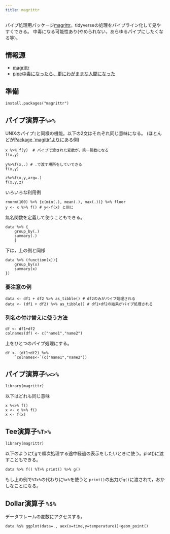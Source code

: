 ```yaml
---
title: magrittr
---
```


パイプ処理用パッケージ[magrittr](https://cran.r-project.org/web/packages/magrittr/vignettes/magrittr.html)。tidyverseの処理をパイプライン化して見やすくできる。
中毒になる可能性あり(やめられない，あらゆるパイプにしたくなる等)。

## 情報源
- [magrittr](https://cran.r-project.org/web/packages/magrittr/vignettes/magrittr.html)
- [pipe中毒になったら、更にわがままな人間になった](https://qiita.com/uri/items/17c213bf2bca7c95b154)

## 準備

```
install.packages("magrittr")
```

## パイプ演算子`%>%`

UNIXのパイプ`|`と同様の機能。以下の2文はそれぞれ同じ意味になる。
(ほとんどが[Package `magittr'より](https://cran.r-project.org/web/packages/magrittr/magrittr.pdf)にある例)
```
x %>% f(y)  # パイプで渡された変数が，第一引数になる
f(x,y)
```
```
y%>%f(x,.) # .で渡す場所をしていできる
f(x,y)
```
```
z%>%f(x,y,arg=.)
f(x,y,z)
```
いろいろな利用例
```
rnorm(100) %>% {c(min(.), mean(.), max(.))} %>% floor
y <- x %>% f() # y<-f(x) と同じ
```
無名関数を定義して使うこともできる。
```
data %>% {
	group_by(.)
	summary(.)
	}
```
下は，上の例と同様
```
data %>% (function(x)){
	group_by(x)
	summary(x)
})
```

### 要注意の例
```
data <- df1 + df2 %>% as_tibble() # df2のみがパイプ処理される
data <- (df1 + df2) %>% as_tibble() # df1+df2の結果がパイプ処理される
```

### 列名の付け替えに使う方法

```
df <- df1+df2
colnames(df) <- c("name1","name2")
```
上をひとつのパイプ処理にする。

```
df <- (df1+df2) %>%
	`colnames<-`(c("name1","name2"))
```



## パイプ演算子`%<>%`
```
library(magrittr)
```
以下はどれも同じ意味
```
x %<>% f()
x <- x %>% f()
x <- f(x)
```

## Tee演算子`%T>%`
```
library(magrittr)
```
以下のようにf,gで順次処理する途中経過の表示をしたいときに使う。plot()に渡すこともできる。
```
data %>% f() %T>% print() %>% g()
```
もし上の例で`%T>%`の代わりに`%>%`を使うと `print()`の出力が`g()`に渡されて，おかしなことになる。

## Dollar演算子 `%$%`
データフレームの変数にアクセスする。
```
data %$% ggplot(data=., aex(x=time,y=temperature))+geom_point()
```
